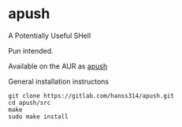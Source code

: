 # apush
A Potentially Useful SHell

Pun intended. 

Available on the AUR as [apush](https://aur.archlinux.org/packages/apush/)

General installation instructons

```
git clone https://gitlab.com/hanss314/apush.git
cd apush/src
make
sudo make install
```
